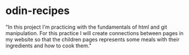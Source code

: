 # odin-recipes
"In this project I'm practicing with the fundamentals of html and git manipulation. For this practice I will create connections between pages in my website so that the children pages represents some meals with their ingredients and how to cook them."